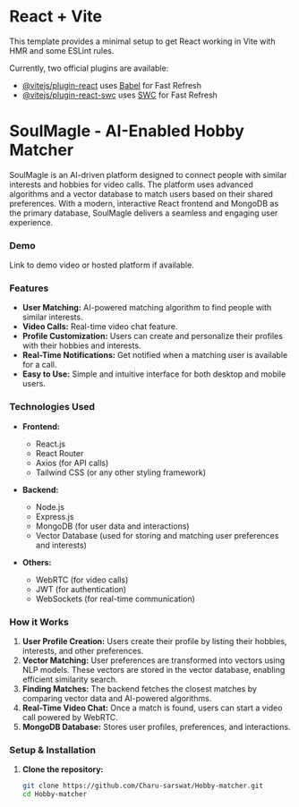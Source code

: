 # React + Vite

This template provides a minimal setup to get React working in Vite with HMR and some ESLint rules.

Currently, two official plugins are available:

- [@vitejs/plugin-react](https://github.com/vitejs/vite-plugin-react/blob/main/packages/plugin-react/README.md) uses [Babel](https://babeljs.io/) for Fast Refresh
- [@vitejs/plugin-react-swc](https://github.com/vitejs/vite-plugin-react-swc) uses [SWC](https://swc.rs/) for Fast Refresh
# SoulMagle - AI-Enabled Hobby Matcher

SoulMagle is an AI-driven platform designed to connect people with similar interests and hobbies for video calls. The platform uses advanced algorithms and a vector database to match users based on their shared preferences. With a modern, interactive React frontend and MongoDB as the primary database, SoulMagle delivers a seamless and engaging user experience.

### Demo
Link to demo video or hosted platform if available.

### Features
- **User Matching:** AI-powered matching algorithm to find people with similar interests.
- **Video Calls:** Real-time video chat feature.
- **Profile Customization:** Users can create and personalize their profiles with their hobbies and interests.
- **Real-Time Notifications:** Get notified when a matching user is available for a call.
- **Easy to Use:** Simple and intuitive interface for both desktop and mobile users.

### Technologies Used
- **Frontend:**
  - React.js
  - React Router
  - Axios (for API calls)
  - Tailwind CSS (or any other styling framework)

- **Backend:**
  - Node.js
  - Express.js
  - MongoDB (for user data and interactions)
  - Vector Database (used for storing and matching user preferences and interests)

- **Others:**
  - WebRTC (for video calls)
  - JWT (for authentication)
  - WebSockets (for real-time communication)

### How it Works
1. **User Profile Creation:** Users create their profile by listing their hobbies, interests, and other preferences.
2. **Vector Matching:** User preferences are transformed into vectors using NLP models. These vectors are stored in the vector database, enabling efficient similarity search.
3. **Finding Matches:** The backend fetches the closest matches by comparing vector data and AI-powered algorithms.
4. **Real-Time Video Chat:** Once a match is found, users can start a video call powered by WebRTC.
5. **MongoDB Database:** Stores user profiles, preferences, and interactions.

### Setup & Installation

1. **Clone the repository:**

   ```bash
   git clone https://github.com/Charu-sarswat/Hobby-matcher.git
   cd Hobby-matcher
